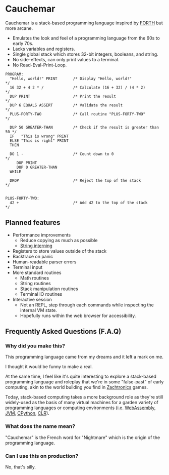 # Cauchemar

Cauchemar is a stack-based programming language inspired by [FORTH] but more arcane.

[FORTH]: https://en.wikipedia.org/wiki/Forth_(programming_language)

- Emulates the look and feel of a programming language from the 60s to early 70s.
- Lacks variables and registers.
- Single global stack which stores 32-bit integers, booleans, and string.
- No side-effects, can only print values to a terminal.
- No Read-Eval-Print-Loop.

```cauchemar
PROGRAM:
  "Hello, world!" PRINT       /* Display "Hello, world!"                */
  16 32 + 4 2 * /             /* Calculate (16 + 32) / (4 * 2)          */
  DUP PRINT                   /* Print the result                       */
  DUP 6 EQUALS ASSERT         /* Validate the result                    */
  PLUS-FORTY-TWO              /* Call routine "PLUS-FORTY-TWO"          */
  
  DUP 50 GREATER-THAN         /* Check if the result is greater than 50 */
  IF   "This is wrong" PRINT
  ELSE "This is right" PRINT
  THEN
  
  DO 1 -                      /* Count down to 0                        */
     DUP PRINT 
     DUP 0 GREATER-THAN 
  WHILE
  
  DROP                        /* Reject the top of the stack            */
    
  
PLUS-FORTY-TWO:
  42 +                        /* Add 42 to the top of the stack         */
```

## Planned features

- Performance improvements
  - Reduce copying as much as possible 
  - [String interning]
- Registers to store values outside of the stack
- Backtrace on panic
- Human-readable parser errors
- Terminal input
- More standard routines
  - Math routines
  - String routines
  - Stack manipulation routines
  - Terminal IO routines
- Interactive session
  - Not an REPL, step through each commands while inspecting the internal VM
    state.
  - Hopefully runs within the web browser for accessibility.

[String interning]: https://en.wikipedia.org/wiki/String_interning

## Frequently Asked Questions (F.A.Q)

### Why did you make this?

This programming language came from my dreams and it left a mark on me.

I thought it would be funny to make a real.

At the same time, I feel like it's quite interesting to explore a stack-based
programming language and roleplay that we're in some "false-past" of early 
computing, akin to the world building you find in [Zachtronics] games.

[Zachtronics]: https://www.zachtronics.com

Today, stack-based computing takes a more background role as they're still
widely-used as the basis of many virtual machines for a garden variety of
programming languages or computing environments (i.e. [WebAssembly], [JVM],
[CPython], [CLR]). 

[WebAssembly]: https://en.wikipedia.org/wiki/WebAssembly
[JVM]: https://en.wikipedia.org/wiki/Java_virtual_machine
[CPython]: https://en.wikipedia.org/wiki/CPython
[CLR]: https://en.wikipedia.org/wiki/Common_Language_Runtime

### What does the name mean?

"Cauchemar" is the French word for "Nightmare" which is the origin of the
programming language.

### Can I use this on production?

No, that's silly.
